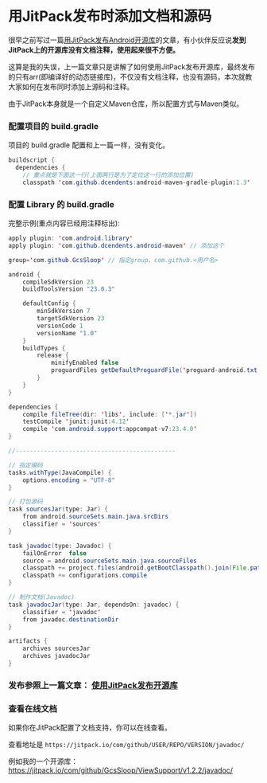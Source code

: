 # 用JitPack发布时添加文档和源码

很早之前写过一篇[用JitPack发布Android开源库](http://www.gcssloop.com/course/PublishLibraryByJitPack/)的文章，有小伙伴反应说**发到JitPack上的开源库没有文档注释，使用起来很不方便。** 

这算是我的失误，上一篇文章只是讲解了如何使用JitPack发布开源库，最终发布的只有arr(即编译好的动态链接库)，不仅没有文档注释，也没有源码，本次就教大家如何在发布同时添加上源码和注释。

由于JitPack本身就是一个自定义Maven仓库，所以配置方式与Maven类似。



### 配置项目的 build.gradle 

项目的 build.gradle 配置和上一篇一样，没有变化。

```java
buildscript { 
  dependencies {
    // 重点就是下面这一行(上面两行是为了定位这一行的添加位置)
    classpath 'com.github.dcendents:android-maven-gradle-plugin:1.3' 
```



### 配置 Library 的 build.gradle

完整示例(重点内容已经用注释标出):

```java
apply plugin: 'com.android.library'
apply plugin: 'com.github.dcendents.android-maven' // 添加这个

group='com.github.GcsSloop'	// 指定group，com.github.<用户名>

android {
    compileSdkVersion 23
    buildToolsVersion "23.0.3"

    defaultConfig {
        minSdkVersion 7
        targetSdkVersion 23
        versionCode 1
        versionName "1.0"
    }
    buildTypes {
        release {
            minifyEnabled false
            proguardFiles getDefaultProguardFile('proguard-android.txt'), 'proguard-rules.pro'
        }
    }
}

dependencies {
    compile fileTree(dir: 'libs', include: ['*.jar'])
    testCompile 'junit:junit:4.12'
    compile 'com.android.support:appcompat-v7:23.4.0'
}

//---------------------------------------------

// 指定编码
tasks.withType(JavaCompile) {
    options.encoding = "UTF-8"
}

// 打包源码
task sourcesJar(type: Jar) {
    from android.sourceSets.main.java.srcDirs
    classifier = 'sources'
}

task javadoc(type: Javadoc) {
    failOnError  false
    source = android.sourceSets.main.java.sourceFiles
    classpath += project.files(android.getBootClasspath().join(File.pathSeparator))
    classpath += configurations.compile
}

// 制作文档(Javadoc)
task javadocJar(type: Jar, dependsOn: javadoc) {
    classifier = 'javadoc'
    from javadoc.destinationDir
}

artifacts {
    archives sourcesJar
    archives javadocJar
}
```



### 发布参照上一篇文章： [使用JitPack发布开源库](http://www.gcssloop.com/course/PublishLibraryByJitPack/)



### 查看在线文档

如果你在JitPack配置了文档支持，你可以在线查看。

查看地址是 `https://jitpack.io/com/github/USER/REPO/VERSION/javadoc/`

例如我的一个开源库： https://jitpack.io/com/github/GcsSloop/ViewSupport/v1.2.2/javadoc/

